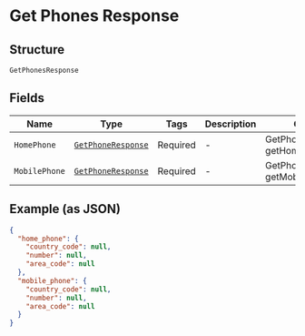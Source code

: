 
# Get Phones Response

## Structure

`GetPhonesResponse`

## Fields

| Name | Type | Tags | Description | Getter | Setter |
|  --- | --- | --- | --- | --- | --- |
| `HomePhone` | [`GetPhoneResponse`](/doc/models/get-phone-response.md) | Required | - | GetPhoneResponse getHomePhone() | setHomePhone(GetPhoneResponse homePhone) |
| `MobilePhone` | [`GetPhoneResponse`](/doc/models/get-phone-response.md) | Required | - | GetPhoneResponse getMobilePhone() | setMobilePhone(GetPhoneResponse mobilePhone) |

## Example (as JSON)

```json
{
  "home_phone": {
    "country_code": null,
    "number": null,
    "area_code": null
  },
  "mobile_phone": {
    "country_code": null,
    "number": null,
    "area_code": null
  }
}
```

